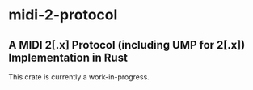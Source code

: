 # midi-2-protocol

## A MIDI 2[.x] Protocol (including UMP for 2[.x]) Implementation in Rust

This crate is currently a work-in-progress.
